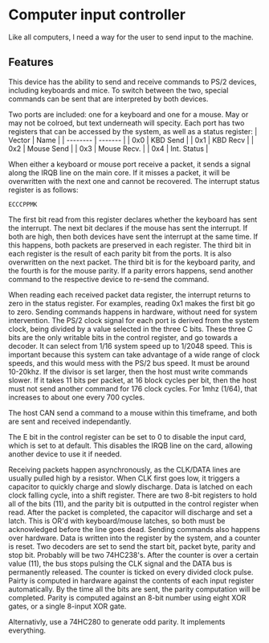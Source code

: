 # Computer input controller
Like all computers, I need a way for the user to send input to the machine.

## Features
This device has the ability to send and receive commands to PS/2 devices, including keyboards and mice. To switch between the two, special commands can be sent that are interpreted by both devices.

Two ports are included: one for a keyboard and one for a mouse. May or may not be colroed, but text underneath will specity. Each port has two registers that can be accessed by the system, as well as a status register:
| Vector | Name |
| -------- | ------- |
| 0x0 | KBD Send |
| 0x1 | KBD Recv |
| 0x2 | Mouse Send |
| 0x3 | Mouse Recv. |
| 0x4 | Int. Status |

When either a keyboard or mouse port receive a packet, it sends a signal along the IRQB line on the main core. If it misses a packet, it will be overwritten with the next one and cannot be recovered. The interrupt status register is as follows:

`ECCCPPMK`

The first bit read from this register declares whether the keyboard has sent the interrupt. The next bit declares if the mouse has sent the interrupt. If both are high, then both devices have sent the interrupt at the same time. If this happens, both packets are preserved in each register. The third bit in each register is the result of each parity bit from the ports. It is also overwritten on the next packet. The third bit is for the keyboard parity, and the fourth is for the mouse parity. If a parity errors happens, send another command to the respective device to re-send the command.

When reading each received packet data register, the interrupt returns to zero in the status register. For examples, reading 0x1 makes the first bit go to zero.
Sending commands happens in hardware, without need for system intervention. The PS/2 clock signal for each port is derived from the system clock, being divided by a value selected in the three C bits. These three C bits are the only writable bits in the control register, and go towards a decoder. It can select from 1/16 system speed up to 1/2048 speed. This is important because this system can take advantage of a wide range of clock speeds, and this would mess with the PS/2 bus speed. It must be around 10-20khz. If the divisor is set larger, then the host must write commands slower. If it takes 11 bits per packet, at 16 block cycles per bit, then the host must not send another command for 176 clock cycles. For 1mhz (1/64), that increases to about one every 700 cycles.

The host CAN send a command to a mouse within this timeframe, and both are sent and received independantly.

The E bit in the control register can be set to 0 to disable the input card, which is set to at default. This disables the IRQB line on the card, allowing another device to use it if needed.

Receiving packets happen asynchronously, as the CLK/DATA lines are usually pulled high by a resistor. When CLK first goes low, it triggers a capacitor to quickly charge and slowly discharge. Data is latched on each clock falling cycle, into a shift register. There are two 8-bit registers to hold all of the bits (11), and the parity bit is outputted in the control register when read. After the packet is completed, the capacitor will discharge and set a latch. This is OR'd with keyboard/mouse latches, so both must be acknowledged before the line goes dead. Sending commands also happens over hardware. Data is written into the register by the system, and a counter is reset. Two decoders are set to send the start bit, packet byte, parity and stop bit. Probably will be two 74HC238's. After the counter is over a certain value (11), the bus stops pulsing the CLK signal and the DATA bus is permanently released. The counter is ticked on every divided clock pulse. Pairty is computed in hardware against the contents of each input register automatically. By the time all the bits are sent, the parity computation will be completed. Parity is computed against an 8-bit number using eight XOR gates, or a single 8-input XOR gate.

Alternativly, use a 74HC280 to generate odd parity. It implements everything.

